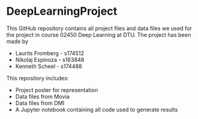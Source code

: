 # DeepLearningProject

This GitHub repository contains all project files and data files we used for the project in course 02450 Deep Learning at DTU. The project has been made by

- Laurits Fromberg - s174512
- Nikolaj Espinoza - s163848
- Kenneth Scheel - s174488

This repository includes:

- Project poster for representation
- Data files from Movia
- Data files from DMI
- A Jupyter notebook containing all code used to generate results


